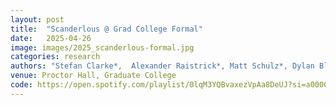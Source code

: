 ```yaml
---
layout: post
title:  "Scanderlous @ Grad College Formal"
date:   2025-04-26
image: images/2025_scanderlous-formal.jpg
categories: research    
authors: "Stefan Clarke*,  Alexander Raistrick*, Matt Schulz*, Dylan Blau-Edelstein*, Mustafa Alper Gunes*, Samuel Day-Weiss*, (*equal contribution)"
venue: Proctor Hall, Graduate College
code: https://open.spotify.com/playlist/0lqM3YQBvaxezVpAa8DeUJ?si=a0000dd9b2b04268
---
```

    